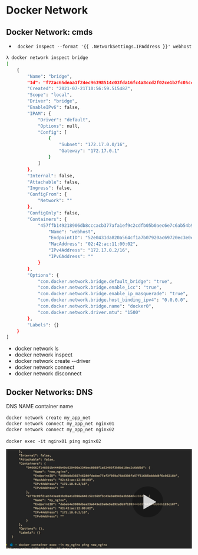 

Docker Network
=====

Docker Network: cmds
----
* ` docker inspect --format '{{ .NetworkSettings.IPAddress }}' webhost`

```sh
λ docker network inspect bridge
[
    {
        "Name": "bridge",
        "Id": "f72ac65deaa1f24ec96398514c03fda16fc4a8ccd2f02ce1b2fc05cc9bcf3b5d",
        "Created": "2021-07-21T10:56:59.51548Z",
        "Scope": "local",
        "Driver": "bridge",
        "EnableIPv6": false,
        "IPAM": {
            "Driver": "default",
            "Options": null,
            "Config": [
                {
                    "Subnet": "172.17.0.0/16",
                    "Gateway": "172.17.0.1"
                }
            ]
        },
        "Internal": false,
        "Attachable": false,
        "Ingress": false,
        "ConfigFrom": {
            "Network": ""
        },
        "ConfigOnly": false,
        "Containers": {
            "457ffb149218906db8cccacb377afa1ef9c2cdfb05b0aec6e7c6ab54b945b0c7": {
                "Name": "webhost",
                "EndpointID": "52e0431da820a564cf1a7b07920ac69720ec3e0e7ed3685fa8278d748eb98e48",
                "MacAddress": "02:42:ac:11:00:02",
                "IPv4Address": "172.17.0.2/16",
                "IPv6Address": ""
            }
        },
        "Options": {
            "com.docker.network.bridge.default_bridge": "true",
            "com.docker.network.bridge.enable_icc": "true",
            "com.docker.network.bridge.enable_ip_masquerade": "true",
            "com.docker.network.bridge.host_binding_ipv4": "0.0.0.0",
            "com.docker.network.bridge.name": "docker0",
            "com.docker.network.driver.mtu": "1500"
        },
        "Labels": {}
    }
]
```


* docker network ls
* docker network inspect
* docker network create --driver
* docker network connect
* docker network disconnect


Docker Networks: DNS
----

DNS NAME container name

```
docker network create my_app_net
docker network connect my_app_net nginx01
docker network connect my_app_net nginx02

docker exec -it nginx01 ping nginx02
```
![img](image/network-inspect-and-ping.png)
